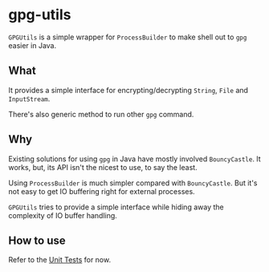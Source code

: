 # gpg-utils
`GPGUtils` is a simple wrapper for `ProcessBuilder` to make shell out to `gpg` easier in Java.

## What
It provides a simple interface for encrypting/decrypting `String`, `File` and `InputStream`.

There's also generic method to run other `gpg` command.

## Why
Existing solutions for using `gpg` in Java have mostly involved `BouncyCastle`. It works, but, its API isn't the nicest to use, to say the least.

Using `ProcessBuilder` is much simpler compared with `BouncyCastle`. But it's not easy to get IO buffering right for external processes.

`GPGUtils` tries to provide a simple interface while hiding away the complexity of IO buffer handling.

## How to use
Refer to the [Unit Tests](src/test/java/com/github/lyang/gpgutils/GPGUtilsTest.java) for now.
